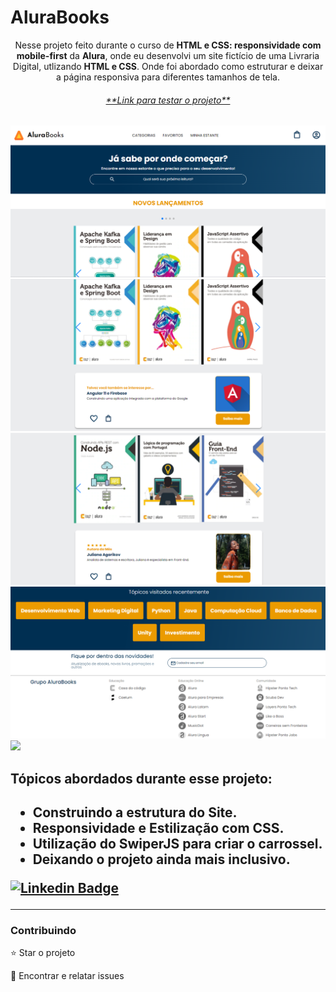 # AluraBooks


<p align="center">Nesse projeto feito durante o curso de <b>HTML e CSS: responsividade com mobile-first</b> da <b>Alura</b>, onde eu desenvolvi um site fictício de uma Livraria Digital, utlizando <b>HTML e CSS</b>. Onde foi abordado como estruturar e deixar a página responsiva para diferentes tamanhos de tela. </p>

<h6 align="center"><a href="https://jean-carlo-torres.github.io/AluraBooks/">**Link para testar o projeto**</a></h6>
<img src="./github/1_banner.png">
<img src="./github/2_carrossel.png">
<img src="./github/3_autor.png">
<img src="./github/4_topicos.png">
<img src="./github/projeto.gif">



<h2>Tópicos abordados durante esse projeto:<h2>
<ul>
<li>Construindo a estrutura do Site.</li>
<li>Responsividade e Estilização com CSS.</li>
<li>Utilização do SwiperJS para criar o carrossel.</li>
<li>Deixando o projeto ainda mais inclusivo.</li>
</ul>

[![Linkedin Badge](https://img.shields.io/badge/-JeanCarlo-blue?style=flat-square&logo=Linkedin&logoColor=white&link=https://www.linkedin.com/in/jeancarlotorre619b/)](https://www.linkedin.com/in/jeancarlotorre619b/)

<hr>
<h3>Contribuindo</h3>


⭐️ Star o projeto

🐛 Encontrar e relatar issues